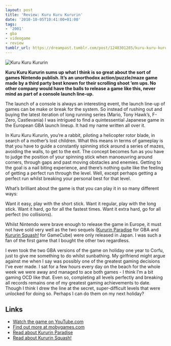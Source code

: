 ```yaml
---
layout: post
title: 'Review: Kuru Kuru Kururin'
date: '2010-10-05T10:41:00+01:00'
tags:
- '2001'
- gba
- videogame
- review
tumblr_url: https://dreampast.tumblr.com/post/1248301285/kuru-kuru-kururin
---
```

<img src="https://64.media.tumblr.com/d1f917b282b1c4379ac367d431ee190e/tumblr_inline_pk2sfuvSBT1qbfpni_540.png" alt="Kuru Kuru Kururin" data-orig-height="320" data-orig-width="480" data-orig-src="https://64.media.tumblr.com/tumblr_l9rsuyTLXx1qbfpni.png">

**Kuru Kuru Kururin sums up what I think is so great about the sort of games Nintendo publish. It’s an unorthodox action/puzzle/maze game made by a third party best known for their scrolling shoot ’em ups. No other company would have the balls to release a game like this, never mind as part of a console launch line-up.**

The launch of a console is always an interesting event, the launch line-up of games can be make or break for the system. So instead of rushing out and buying the latest iteration of long running series (Mario, Tony Hawk’s, F-Zero, Castlevania) I was intrigued to find a quintessential Japanese game in the European GBA launch lineup. It had my name written all over it.

In Kuru Kuru Kururin, you’re a rabbit, piloting a helicopter rotor blade, in search of a mother’s lost children. What this means in terms of gameplay is that you have to guide a constantly spinning stick around a series of mazes, avoiding the walls, to get to the exit. The concept becomes fun as you have to judge the position of your spinning stick when manoeuvring around corners, through gaps and past moving obstacles and enemies. Getting to the goal is a nail biting experience, and there’s nothing quite like the feeling of getting a perfect run through the level. Well, except perhaps getting a perfect run whilst breaking your personal best for that level.

What’s brilliant about the game is that you can play it in so many different ways:

Want it easy, play with the short stick.
Want it regular, play with the long stick.
Want it hard, go for all the fastest times.
Want it extra hard, go for all perfect (no collisions).

Whilst Nintendo were brave enough to release the game in Europe, it must not have sold very well as the two sequels ([Kururin Paradise](http://www.mobygames.com/game/kururin-paradise) for GBA and [Kururin Squash!](http://www.mobygames.com/game/kururin-squash) for GameCube) were only released in Japan. I was such a fan of the first game that I bought the other two regardless.

I even took the two GBA versions of the game on holiday one year to Corfu, just to give me something to do whilst sunbathing. My girlfriend might argue against me when I say was possibly one of the greatest gaming decisions I’ve ever made. I sat for a few hours every day on the beach for the whole week we were away and managed to ace both games - I think I’m a bit gaming OCD like that. Even so, completing all levels perfectly and breaking all records remains one of my greatest gaming achievements to date. Though I think I drew the line at the secret, super-difficult levels that were unlocked for doing so. Perhaps I can do them on my next holiday?

## Links

- [Watch the game on YouTube.com](http://www.youtube.com/watch?v=78eHxHYUmJs)
- [Find out more at mobygames.com](http://www.mobygames.com/game/gba/kuru-kuru-kururin)
- [Read about Kururin Paradise](http://users.telenet.be/twin-dreams/Portable/GameBoy_Advance/Kururin_Paradise.html)
- [Read about Kururin Squash!](http://users.telenet.be/twin-dreams/GameCube/Kururin_Squash.html)
